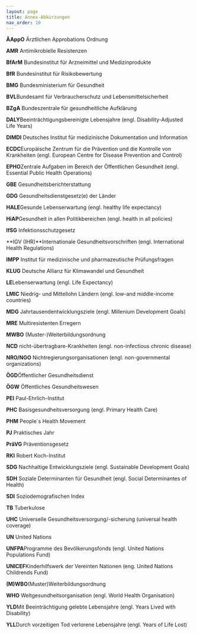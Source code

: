 ```yaml
---
layout: page
title: Annex-Abkürzungen
nav_order: 10
---
```


**ÄAppO** Ärztlichen Approbations Ordnung

**AMR** Antimikrobielle Resistenzen

**BfArM** Bundesinstitut für Arzneimittel und Medizinprodukte

**BfR** Bundesinstitut für Risikobewertung

**BMG** Bundesministerium für Gesundheit

**BVL**Bundesamt für Verbraucherschutz und Lebensmittelsicherheit

**BZgA** Bundeszentrale für gesundheitliche Aufklärung

**DALY**Beeinträchtigungsbereinigte Lebensjahre (engl.
Disability-Adjusted Life Years)

**DIMDI** Deutsches Institut für medizinische Dokumentation und
Information

**ECDC**Europäische Zentrum für die Prävention und die Kontrolle von
Krankheiten (engl. European Centre for Disease Prevention and Control)

**EPHO**Zentrale Aufgaben im Bereich der Öffentlichen Gesundheit (engl.
Essential Public Health Operations)

**GBE** Gesundheitsberichterstattung

**GDG** Gesundheitsdienstgesetz(e) der Länder

**HALE**Gesunde Lebenserwartung (engl. healthy life expectancy)

**HiAP**Gesundheit in allen Politikbereichen (engl. health in all
policies)

**IfSG** Infektionsschutzgesetz

**IGV (IHR)**Internationale Gesundheitsvorschriften (engl. International
Health Regulations)

**IMPP** Institut für medizinische und pharmazeutische Prüfungsfragen

**KLUG** Deutsche Allianz für Klimawandel und Gesundheit

**LE**Lebenserwartung (engl. Life Expectancy)

**LMIC** Niedrig- und Mittellohn Ländern (engl. low-and middle-income
countries)

**MDG** Jahrtausendentwicklungsziele (engl. Millenium Development Goals)

**MRE** Multiresistenten Erregern

**MWBO** (Muster-)Weiterbildungsordnung

**NCD** nicht-übertragbare-Krankheiten (engl. non-infectious chronic
disease)

**NRO/NGO** Nichtregierungsorganisationen (engl. non-governmental
organizations)

**ÖGD**Öffentlicher Gesundheitsdienst

**ÖGW** Öffentliches Gesundheitswesen

**PEI** Paul-Ehrlich-Institut

**PHC** Basisgesundheitsversorgung (engl. Primary Health Care)

**PHM** People´s Health Movement

**PJ** Praktisches Jahr

**PräVG** Präventionsgesetz

**RKI** Robert Koch-Institut

**SDG** Nachhaltige Entwicklungsziele (engl. Sustainable Development
Goals)

**SDH** Soziale Determinanten für Gesundheit (engl. Social Determinantes
of Health)

**SDI** Soziodemografischen Index

**TB** Tuberkulose

**UHC** Universelle Gesundheitsversorgung/-sicherung (universal health
coverage)

**UN** United Nations

**UNFPA**Programme des Bevölkerungsfonds (engl. United Nations
Populations Fund)

**UNICEF**Kinderhilfswerk der Vereinten Nationen (eng. United Nations
Childrends Fund)

**(M)WBO**(Muster)Weiterbildungsordnung

**WHO** Weltgesundheitsorganisation (engl. World Health Organisation)

**YLD**Mit Beeinträchtigung gelebte Lebensjahre (engl. Years Lived with
Disability)

**YLL**Durch vorzeitigen Tod verlorene Lebensjahre (engl. Years of Life
Lost)
